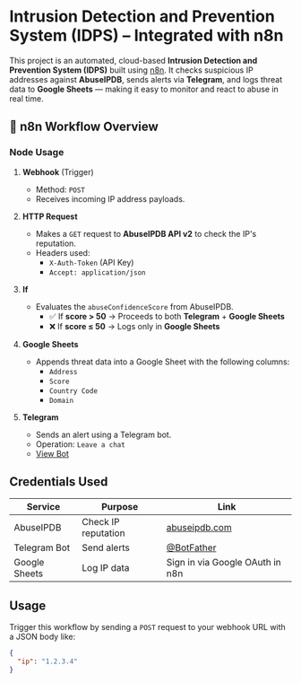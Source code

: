 # Intrusion Detection and Prevention System (IDPS) – Integrated with n8n

This project is an automated, cloud-based **Intrusion Detection and Prevention System (IDPS)** built using [n8n](https://n8n.io). It checks suspicious IP addresses against **AbuseIPDB**, sends alerts via **Telegram**, and logs threat data to **Google Sheets** — making it easy to monitor and react to abuse in real time.


## 🔁 n8n Workflow Overview

### Node Usage

1. **Webhook** (Trigger)
   - Method: `POST`
   - Receives incoming IP address payloads.

2. **HTTP Request**
   - Makes a `GET` request to **AbuseIPDB API v2** to check the IP's reputation.
   - Headers used:
     - `X-Auth-Token` (API Key)
     - `Accept: application/json`

3. **If**
   - Evaluates the `abuseConfidenceScore` from AbuseIPDB.
     - ✅ If **score > 50** → Proceeds to both **Telegram** + **Google Sheets**
     - ❌ If **score ≤ 50** → Logs only in **Google Sheets**

4. **Google Sheets**
   - Appends threat data into a Google Sheet with the following columns:
     - `Address`
     - `Score`
     - `Country Code`
     - `Domain`

5. **Telegram**
   - Sends an alert using a Telegram bot.
   - Operation: `Leave a chat`
   - [View Bot](https://t.me/XploitNow_Bot)



## Credentials Used

| Service        | Purpose                                | Link                                  |
|----------------|----------------------------------------|---------------------------------------|
| AbuseIPDB      | Check IP reputation                    | [abuseipdb.com](https://abuseipdb.com) |
| Telegram Bot   | Send alerts                            | [@BotFather](https://t.me/BotFather) |
| Google Sheets  | Log IP data                            | Sign in via Google OAuth in n8n       |


## Usage

Trigger this workflow by sending a `POST` request to your webhook URL with a JSON body like:

```json
{
  "ip": "1.2.3.4"
}
